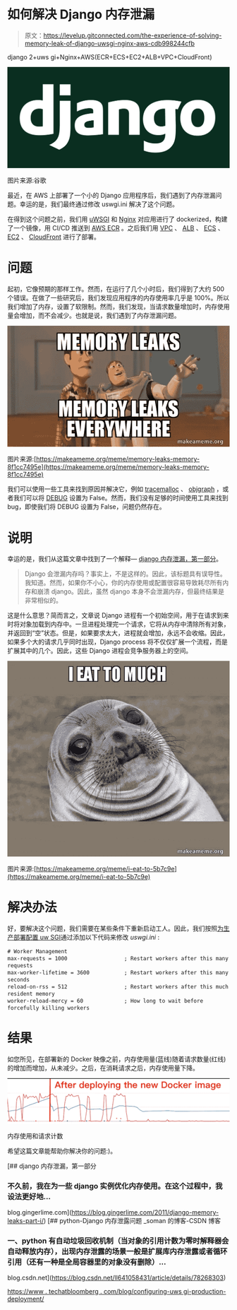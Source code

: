# 如何解决 Django 内存泄漏

> 原文：<https://levelup.gitconnected.com/the-experience-of-solving-memory-leak-of-django-uwsgi-nginx-aws-cdb998244cfb>

django 2+uws gi+Nginx+AWS(ECR+ECS+EC2+ALB+VPC+CloudFront)

![](img/07f53e60ca91a23d8a4d590dbc57c29d.png)

图片来源:谷歌

最近，在 AWS 上部署了一个小的 Django 应用程序后，我们遇到了内存泄漏问题。幸运的是，我们最终通过修改 uswgi.ini 解决了这个问题。

在得到这个问题之前，我们用 [uWSGI](https://uwsgi-docs.readthedocs.io/en/latest/) 和 [Nginx](https://www.nginx.com/) 对应用进行了 dockerized，构建了一个镜像，用 CI/CD 推送到 [AWS ECR](https://aws.amazon.com/ecr/) 。之后我们用 [VPC](https://aws.amazon.com/vpc/) 、 [ALB](https://docs.aws.amazon.com/elasticloadbalancing/latest/application/introduction.html) 、 [ECS](https://aws.amazon.com/ecs/) 、 [EC2](https://aws.amazon.com/ec2/) 、 [CloudFront](https://aws.amazon.com/cloudfront/?sc_channel=PS&sc_campaign=acquisition_TW&sc_publisher=google&sc_medium=cloudfront_b&sc_content=cloudfront_e&sc_detail=aws%20cloud%20front&sc_category=cloudfront&sc_segment=165240657802&sc_matchtype=e&sc_country=TW&s_kwcid=AL!4422!3!165240657802!e!!g!!aws%20cloud%20front&ef_id=EAIaIQobChMIvoae68rs6QIVQ6WWCh2ltQvrEAAYASAAEgJc2vD_BwE:G:s&s_kwcid=AL!4422!3!165240657802!e!!g!!aws%20cloud%20front) 进行了部署。

# 问题

起初，它像预期的那样工作。然而，在运行了几个小时后，我们得到了大约 500 个错误。在做了一些研究后，我们发现应用程序的内存使用率几乎是 100%。所以我们增加了内存，设置了软限制。然而，我们发现，当请求数量增加时，内存使用量会增加，而不会减少。也就是说，我们遇到了内存泄漏问题。

![](img/3f682a875f575d14a7d4589edd41afd0.png)

图片来源:[https://makeameme.org/meme/memory-leaks-memory-8f1cc7495e](https://makeameme.org/meme/memory-leaks-memory-8f1cc7495e)

我们可以使用一些工具来找到原因并解决它，例如 [tracemalloc](https://docs.python.org/3/library/tracemalloc.html#module-tracemalloc) 、 [objgraph](https://mg.pov.lt/objgraph/) ，或者我们可以将 [DEBUG](https://docs.djangoproject.com/en/dev/ref/settings/#std:setting-DEBUG) 设置为 False。然而，我们没有足够的时间使用工具来找到 bug，即使我们将 DEBUG 设置为 False，问题仍然存在。

# 说明

幸运的是，我们从这篇文章中找到了一个解释— [django 内存泄漏，第一部分](https://blog.gingerlime.com/2011/django-memory-leaks-part-i/)。

> Django 会泄漏内存吗？事实上，不是这样的。因此，该标题具有误导性。我知道。然而，如果你不小心，你的内存使用或配置很容易导致耗尽所有内存和崩溃 django。因此，虽然 django 本身不会泄漏内存，但最终结果是非常相似的。

这是什么意思？简而言之，文章说 Django 进程有一个初始空间，用于在请求到来时将对象加载到内存中。一旦进程处理完一个请求，它将从内存中清除所有对象，并返回到“空”状态。但是，如果要求太大，进程就会增加，永远不会收缩。因此，如果多个大的请求几乎同时出现，Django process 将不仅仅扩展一个流程，而是扩展其中的几个。因此，这些 Django 进程会竞争服务器上的空间。

![](img/95ee5fb03be0dbb08a7df6a0e8c6bbec.png)

图片来源:[https://makeameme.org/meme/i-eat-to-5b7c9e](https://makeameme.org/meme/i-eat-to-5b7c9e)

# 解决办法

好，要解决这个问题，我们需要在某些条件下重新启动工人。因此，我们按照[为生产部署配置 uw SGI](https://www.techatbloomberg.com/blog/configuring-uwsgi-production-deployment/)通过添加以下代码来修改 *uswgi.ini* :

```
# Worker Management
max-requests = 1000                  ; Restart workers after this many requests
max-worker-lifetime = 3600           ; Restart workers after this many seconds
reload-on-rss = 512                  ; Restart workers after this much resident memory
worker-reload-mercy = 60             ; How long to wait before forcefully killing workers
```

# 结果

如您所见，在部署新的 Docker 映像之前，内存使用量(蓝线)随着请求数量(红线)的增加而增加，从未减少。之后，在消耗请求之后，内存使用量下降。

![](img/bb9c91a3fb27874e6161831b82ed41a3.png)

内存使用和请求计数

希望这篇文章能帮助你解决你的问题:)。

[](https://blog.gingerlime.com/2011/django-memory-leaks-part-i/) [## django 内存泄漏，第一部分

### 不久前，我在为一些 django 实例优化内存使用。在这个过程中，我设法更好地…

blog.gingerlime.com](https://blog.gingerlime.com/2011/django-memory-leaks-part-i/) [](https://blog.csdn.net/ll641058431/article/details/78268303) [## python-Django 内存泄露问题 _soman 的博客-CSDN 博客

### 一、python 有自动垃圾回收机制（当对象的引用计数为零时解释器会自动释放内存），出现内存泄露的场景一般是扩展库内存泄露或者循环引用（还有一种是全局容器里的对象没有删除）…

blog.csdn.net](https://blog.csdn.net/ll641058431/article/details/78268303) 

[https://www . techatbloomberg . com/blog/configuring-uws gi-production-deployment/](https://www.techatbloomberg.com/blog/configuring-uwsgi-production-deployment/)